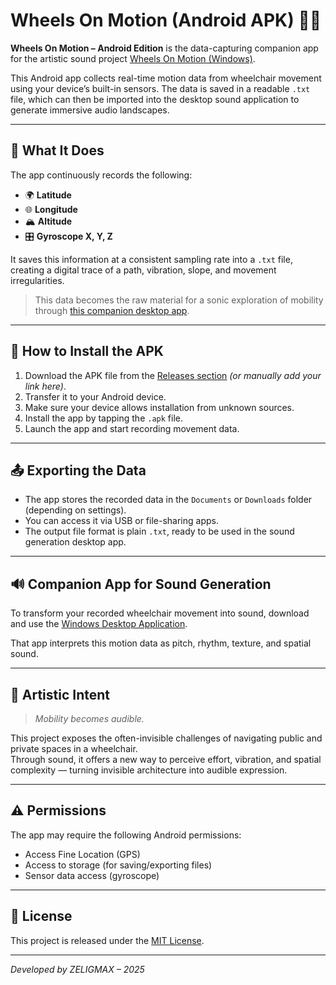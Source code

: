 # Wheels On Motion (Android APK) 📱🦽

**Wheels On Motion – Android Edition** is the data-capturing companion app for the artistic sound project [Wheels On Motion (Windows)](https://github.com/zeligmax/Wheels_On_Motion_Windows).

This Android app collects real-time motion data from wheelchair movement using your device’s built-in sensors. The data is saved in a readable `.txt` file, which can then be imported into the desktop sound application to generate immersive audio landscapes.

---

## 📲 What It Does

The app continuously records the following:

- 🌍 **Latitude**
- 🌐 **Longitude**
- 🏔 **Altitude**
- 🎛 **Gyroscope X, Y, Z**

It saves this information at a consistent sampling rate into a `.txt` file, creating a digital trace of a path, vibration, slope, and movement irregularities.

> This data becomes the raw material for a sonic exploration of mobility through [this companion desktop app](https://github.com/zeligmax/Wheels_On_Motion_Windows/tree/main).

---

## 🤖 How to Install the APK

1. Download the APK file from the [Releases section](https://github.com/zeligmax/Wheels_On_Motion_Android/releases) *(or manually add your link here)*.
2. Transfer it to your Android device.
3. Make sure your device allows installation from unknown sources.
4. Install the app by tapping the `.apk` file.
5. Launch the app and start recording movement data.

---

## 📤 Exporting the Data

- The app stores the recorded data in the `Documents` or `Downloads` folder (depending on settings).
- You can access it via USB or file-sharing apps.
- The output file format is plain `.txt`, ready to be used in the sound generation desktop app.

---

## 🔊 Companion App for Sound Generation

To transform your recorded wheelchair movement into sound, download and use the [Windows Desktop Application](https://github.com/zeligmax/Wheels_On_Motion_Windows/tree/main).

That app interprets this motion data as pitch, rhythm, texture, and spatial sound.

---

## 🎨 Artistic Intent

> _Mobility becomes audible._

This project exposes the often-invisible challenges of navigating public and private spaces in a wheelchair.  
Through sound, it offers a new way to perceive effort, vibration, and spatial complexity — turning invisible architecture into audible expression.

---

## ⚠️ Permissions

The app may require the following Android permissions:

- Access Fine Location (GPS)
- Access to storage (for saving/exporting files)
- Sensor data access (gyroscope)

---

## 📄 License

This project is released under the [MIT License](LICENSE).

---

*Developed by ZELIGMAX – 2025*
